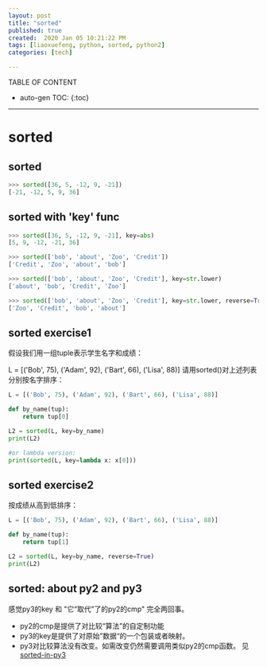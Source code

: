 ```yaml
---
layout: post
title: "sorted"
published: true
created:  2020 Jan 05 10:21:22 PM
tags: [liaoxuefeng, python, sorted, python2]
categories: [tech]

---
```


TABLE OF CONTENT

* auto-gen TOC:
{:toc}

- - -

# sorted

## sorted

```python
>>> sorted([36, 5, -12, 9, -21])
[-21, -12, 5, 9, 36]
```

## sorted with 'key' func

```python
>>> sorted([36, 5, -12, 9, -21], key=abs)
[5, 9, -12, -21, 36]

>>> sorted(['bob', 'about', 'Zoo', 'Credit'])
['Credit', 'Zoo', 'about', 'bob']

>>> sorted(['bob', 'about', 'Zoo', 'Credit'], key=str.lower)
['about', 'bob', 'Credit', 'Zoo']

>>> sorted(['bob', 'about', 'Zoo', 'Credit'], key=str.lower, reverse=True)
['Zoo', 'Credit', 'bob', 'about']

```

## sorted exercise1

假设我们用一组tuple表示学生名字和成绩：

L = [('Bob', 75), ('Adam', 92), ('Bart', 66), ('Lisa', 88)]
请用sorted()对上述列表分别按名字排序：

```python
L = [('Bob', 75), ('Adam', 92), ('Bart', 66), ('Lisa', 88)]

def by_name(tup):
    return tup[0]

L2 = sorted(L, key=by_name)
print(L2)

#or lambda version:
print(sorted(L, key=lambda x: x[0]))
```

## sorted exercise2

按成绩从高到低排序：

```python
L = [('Bob', 75), ('Adam', 92), ('Bart', 66), ('Lisa', 88)]

def by_name(tup):
    return tup[1]

L2 = sorted(L, key=by_name, reverse=True)
print(L2)
```

## sorted: about py2 and py3

感觉py3的key 和 "它“取代”了的py2的cmp" 完全两回事。

* py2的cmp是提供了对比较“算法”的自定制功能
* py3的key是提供了对原始”数据“的一个包装或者映射。
* py3对比较算法没有改变。如需改变仍然需要调用类似py2的cmp函数。
  见[sorted-in-py3](https://pynbgang.github.io/tech/2020/01/05/largest-number/#sorted-in-p3)

<!--
{{ site.url }}/assets/2020-01-05-largest-number.markdown
-->


